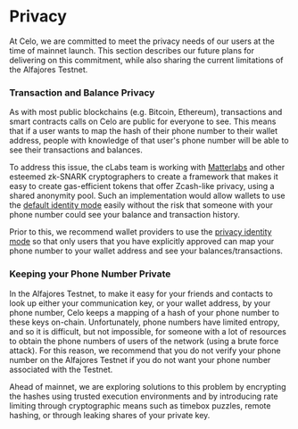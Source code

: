 # Privacy

At Celo, we are committed to meet the privacy needs of our users at the time of mainnet launch. This section describes our future plans for delivering on this commitment, while also sharing the current limitations of the Alfajores Testnet.

### Transaction and Balance Privacy

As with most public blockchains \(e.g. Bitcoin, Ethereum\), transactions and smart contracts calls on Celo are public for everyone to see. This means that if a user wants to map the hash of their phone number to their wallet address, people with knowledge of that user's phone number will be able to see their transactions and balances.

To address this issue, the cLabs team is working with [Matterlabs](https://matterlabs.dev) and other esteemed zk-SNARK cryptographers to create a framework that makes it easy to create gas-efficient tokens that offer Zcash-like privacy, using a shared anonymity pool. Such an implementation would allow wallets to use the [default identity mode](identity/) easily without the risk that someone with your phone number could see your balance and transaction history.

Prior to this, we recommend wallet providers to use the [privacy identity mode](identity/#privacy-mode) so that only users that you have explicitly approved can map your phone number to your wallet address and see your balances/transactions.

### Keeping your Phone Number Private

In the Alfajores Testnet, to make it easy for your friends and contacts to look up either your communication key, or your wallet address, by your phone number, Celo keeps a mapping of a hash of your phone number to these keys on-chain. Unfortunately, phone numbers have limited entropy, and so it is difficult, but not impossible, for someone with a lot of resources to obtain the phone numbers of users of the network \(using a brute force attack\). For this reason, we recommend that you do not verify your phone number on the Alfajores Testnet if you do not want your phone number associated with the Testnet.

Ahead of mainnet, we are exploring solutions to this problem by encrypting the hashes using trusted execution environments and by introducing rate limiting through cryptographic means such as timebox puzzles, remote hashing, or through leaking shares of your private key.
